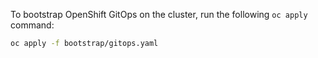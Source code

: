 To bootstrap OpenShift GitOps on the cluster, run the following `oc apply` command:

```sh
oc apply -f bootstrap/gitops.yaml
```

